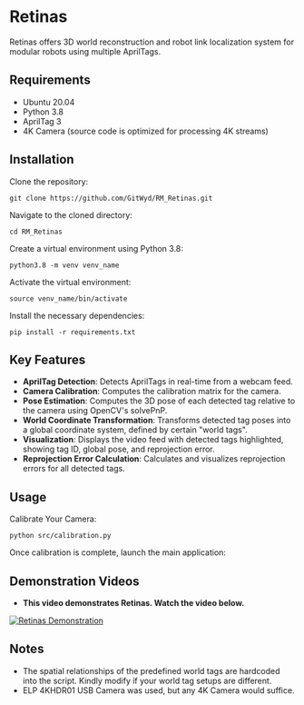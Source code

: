 # Retinas

Retinas offers 3D world reconstruction and robot link localization system for modular robots using multiple AprilTags.

## Requirements

- Ubuntu 20.04
- Python 3.8
- AprilTag 3
- 4K Camera (source code is optimized for processing 4K streams)

## Installation

Clone the repository:

    git clone https://github.com/GitWyd/RM_Retinas.git

Navigate to the cloned directory:

    cd RM_Retinas

Create a virtual environment using Python 3.8:

    python3.8 -m venv venv_name

Activate the virtual environment:

    source venv_name/bin/activate

Install the necessary dependencies:

    pip install -r requirements.txt

## Key Features

- **AprilTag Detection**: Detects AprilTags in real-time from a webcam feed.
- **Camera Calibration**: Computes the calibration matrix for the camera.
- **Pose Estimation**: Computes the 3D pose of each detected tag relative to the camera using OpenCV's solvePnP.
- **World Coordinate Transformation**: Transforms detected tag poses into a global coordinate system, defined by certain "world tags".
- **Visualization**: Displays the video feed with detected tags highlighted, showing tag ID, global pose, and reprojection error.
- **Reprojection Error Calculation**: Calculates and visualizes reprojection errors for all detected tags.

## Usage

Calibrate Your Camera:

    python src/calibration.py

Once calibration is complete, launch the main application:

## Demonstration Videos

- **This video demonstrates Retinas. Watch the video below.**
  
[![Retinas Demonstration](https://img.youtube.com/vi/BVpfQ9duoic/default.jpg)](https://youtu.be/BVpfQ9duoic)


## Notes

- The spatial relationships of the predefined world tags are hardcoded into the script. Kindly modify if your world tag setups are different.
- ELP 4KHDR01 USB Camera was used, but any 4K Camera would suffice.

